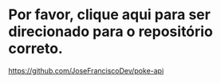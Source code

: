 ﻿# Por favor, clique aqui para ser direcionado para o repositório correto.
https://github.com/JoseFranciscoDev/poke-api
